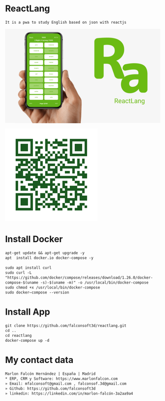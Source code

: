 # ReactLang
```
It is a pwa to study English based on json with reactjs
```

![Alt text](https://github.com/falconsoft3d/reactlang/blob/main/img/reactlang.png?raw=true "reactlang")

![Alt text](https://github.com/falconsoft3d/reactlang/blob/main/img/qr.png?raw=true "qr reactlang")

# Install Docker
```
apt-get update && apt-get upgrade -y
apt  install docker.io docker-compose -y

sudo apt install curl
sudo curl -L "https://github.com/docker/compose/releases/download/1.26.0/docker-compose-$(uname -s)-$(uname -m)" -o /usr/local/bin/docker-compose
sudo chmod +x /usr/local/bin/docker-compose
sudo docker–compose --version
```

# Install App
```
git clone https://github.com/falconsoft3d/reactlang.git
cd ..
cd reactlang
docker-compose up -d
```

# My contact data
```
Marlon Falcón Hernández | España | Madrid
* ERP, CRM y Software: https://www.marlonfalcon.com
» Email: mfalconsoft@gmail.com , falconsof.3d@gmail.com
» Github: https://github.com/falconsoft3d
» linkedin: https://linkedin.com/in/marlon-falcón-3a2aa9a4
```
